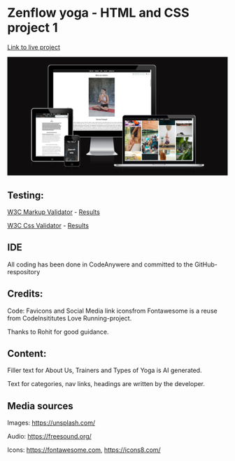 # Zenflow yoga - HTML and CSS project 1

[Link to live project](https://andylang81.github.io/Portfolio-Project-1---HTML-CSS-Essentials/index.html)

![alt text](assets/images/images-for-readme/responsiveness.png)

## Testing:

[W3C Markup Validator](https://validator.w3.org/) - [Results](https://validator.w3.org/nu/?doc=https%3A%2F%2Fandylang81.github.io%2FPortfolio-Project-1---HTML-CSS-Essentials%2Findex.html)

[W3C Css Validator](https://jigsaw.w3.org/css-validator/validator.html.en) - [Results](https://jigsaw.w3.org/css-validator/validator?uri=https%3A%2F%2Fandylang81.github.io%2FPortfolio-Project-1---HTML-CSS-Essentials%2Findex.html%23who&profile=css3svg&usermedium=all&warning=1&vextwarning=&lang=en)

## IDE

All coding has been done in CodeAnywere and committed to the GitHub-respository

## Credits:

Code:
Favicons and Social Media link iconsfrom Fontawesome is a reuse from CodeInsititutes Love Running-project.

Thanks to Rohit for good guidance.

## Content:
Filler text for About Us, Trainers and Types of Yoga is AI generated.

Text for categories, nav links, headings are written by the developer.



## Media sources
Images: https://unsplash.com/

Audio: https://freesound.org/

Icons: https://fontawesome.com, https://icons8.com/
